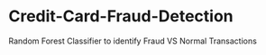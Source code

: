 # Credit-Card-Fraud-Detection
<p>Random Forest Classifier to identify Fraud VS Normal Transactions</p>
